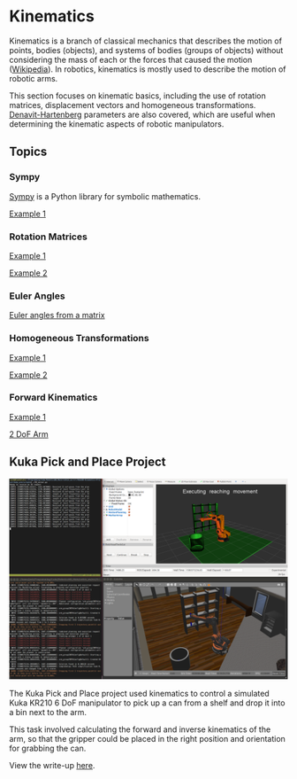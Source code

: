 [//]: # (Image Reference)
[kuka_pick_and_place]: ./kuka_kr210/misc/kuka_pick_and_place.png

# Kinematics

Kinematics is a branch of classical mechanics that describes the motion of points, bodies (objects), and systems of bodies (groups of objects) without considering the mass of each or the forces that caused the motion ([Wikipedia](https://en.wikipedia.org/wiki/Kinematics)). In robotics, kinematics is mostly used to describe the motion of robotic arms.

This section focuses on kinematic basics, including the use of rotation matrices, displacement vectors and homogeneous transformations. [Denavit-Hartenberg](https://en.wikipedia.org/wiki/Denavit%E2%80%93Hartenberg_parameters) parameters are also covered, which are useful when determining the kinematic aspects of robotic manipulators.

## Topics

### Sympy

[Sympy](http://www.sympy.org/en/index.html) is a Python library for symbolic mathematics.

[Example 1](sympy_test.py)

### Rotation Matrices

[Example 1](rotation_1.py)

[Example 2](rotation_2.py)

### Euler Angles

[Euler angles from a matrix](euler_angles_from_matrix.py)

### Homogeneous Transformations

[Example 1](homogeneous_transformation_1.py)

[Example 2](homogeneous_transformation_2.py)

### Forward Kinematics

[Example 1](forward_kinematics.py)

[2 DoF Arm](dof_2_arm_config.py)

## Kuka Pick and Place Project

![Kuka KR210 Pick and Place Project][kuka_pick_and_place]

The Kuka Pick and Place project used kinematics to control a simulated Kuka KR210 6 DoF manipulator to pick up a can from a shelf and drop it into a bin next to the arm.

This task involved calculating the forward and inverse kinematics of the arm, so that the gripper could be placed in the right position and orientation for grabbing the can.

View the write-up [here](./kuka_kr210/README.md).
